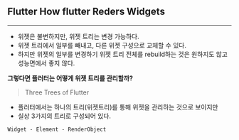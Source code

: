 <h2>Flutter How flutter Reders Widgets</h2>

<hr>

- 위젯은 불변하지만, 위젯 트리는 변경 가능하다. 
- 위젯 트리에서 일부를 빼내고, 다른 위젯 구성으로 교체할 수 있다. 
- 하지만 위젯의 일부를 변경하기 위젯 트리 전체를 rebuild하는 것은 원하지도 않고 성능면에서 좋지 않다. 

**그렇다면 플러터는 어떻게 위젯 트리를 관리할까?**

> Three Trees of Flutter 

- 플러터에서는 하나의 트리(위젯트리)를 통해 위젯을 관리하는 것으로 보이지만 
- 실상 3가지의 트리로 구성되어 있다. 

```
Widget - Element - RenderObject
```



